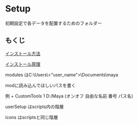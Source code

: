 # Setup

初期設定で各データを配置するためのフォルダー

## もくじ

[インストール方法]()

[インストール原理]()

modules はC:\\Users\\<"user_name">\\Documents\\maya
    
modに読み込んでほしいパスを書く
    
例 + CustomTools 1 D:/Maya (オンオフ 自由な名前 番号 パス名)

userSetup はscripts内の階層

icons はscriptsと同じ階層